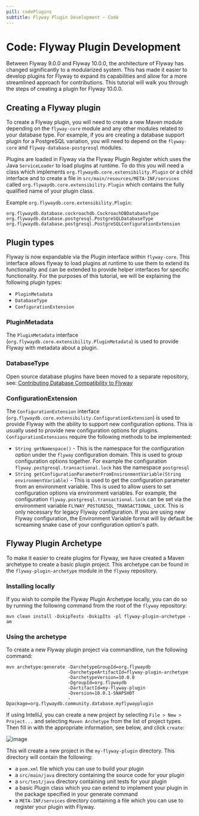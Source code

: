 ```yaml
---
pill: codePlugins
subtitle: Flyway Plugin Development - Code
---
```

# Code: Flyway Plugin Development
Between Flyway 9.0.0 and Flyway 10.0.0, the architecture of Flyway has changed significantly to a modularized system. 
This has made it easier to develop plugins for Flyway to expand its capabilities and allow for a more streamlined approach for contributions. 
This tutorial will walk you through the steps of creating a plugin for Flyway 10.0.0.

## Creating a Flyway plugin
To create a Flyway plugin, you will need to create a new Maven module depending on the `flyway-core` module and any other modules related to your database type.
For example, if you are creating a database support plugin for a PostgreSQL variation, you will need to depend on the `flyway-core` and `flyway-database-postgresql` modules.

Plugins are loaded in Flyway via the Flyway Plugin Register which uses the Java `ServiceLoader` to load plugins at runtime. 
To do this you will need a class which implements `org.flywaydb.core.extensibility.Plugin` or a child interface and to create a file in `src/main/resources/META-INF/services` called `org.flywaydb.core.extensibility.Plugin` which contains the fully qualified name of your plugin class.

Example `org.flywaydb.core.extensibility.Plugin`:
```
org.flywaydb.database.cockroachdb.CockroachDBDatabaseType
org.flywaydb.database.postgresql.PostgreSQLDatabaseType
org.flywaydb.database.postgresql.PostgreSQLConfigurationExtension
```


## Plugin types
Flyway is now expandable via the Plugin interface within `flyway-core`. This interface allows flyway to load plugins at runtime to use them to extend its functionality and can be extended to provide helper interfaces for specific functionality.
For the purposes of this tutorial, we will be explaining the following plugin types:
* `PluginMetadata`
* `DatabaseType`
* `ConfigurationExtension`

### PluginMetadata
The `PluginMetadata` interface (`org.flywaydb.core.extensibility.PluginMetadata`) is used to provide Flyway with metadata about a plugin.

### DatabaseType
Open source database plugins have been moved to a separate repository, see: [Contributing Database Compatibility to Flyway](<Contribute/Contributing Database Compatibility to Flyway>)

### ConfigurationExtension
The `ConfigurationExtension` interface (`org.flywaydb.core.extensibility.ConfigurationExtension`) is used to provide Flyway with the ability to support new configuration options. This is usually used to provide new configuration options for plugins.
`ConfigurationExtensions` require the following methods to be implemented:
* `String getNamespace()` - This is the namespace for the configuration option under the `flyway` configuration domain. This is used to group configuration options together. For example the configuration `flyway.postgresql.transactional.lock` has the namespace `postgresql`
* `String getConfigurationParameterFromEnvironmentVariable(String environmentVariable)` - This is used to get the configuration parameter from an environment variable. This is used to allow users to set configuration options via environment variables. For example, the configuration `flyway.postgresql.transactional.lock` can be set via the environment variable `FLYWAY_POSTGRESQL_TRANSACTIONAL_LOCK`. This is only necessary for legacy Flyway configuration. If you are using new Flyway configuration, the Environment Variable format will by default be screaming snake case of your configuration option's path. 

## Flyway Plugin Archetype
To make it easier to create plugins for Flyway, we have created a Maven archetype to create a basic plugin project.
This archetype can be found in the `flyway-plugin-archetype` module in the `flyway` repository.

### Installing locally
If you wish to compile the Flyway Plugin Archetype locally, you can do so by running the following command from the root of the `flyway` repository:

    mvn clean install -DskipTests -DskipIts -pl flyway-plugin-archetype -am

### Using the archetype
To create a new Flyway plugin project via commandline, run the following command:

    mvn archetype:generate -DarchetypeGroupId=org.flywaydb 
                           -DarchetypeArtifactId=flyway-plugin-archetype
                           -DarchetypeVersion=10.0.0
                           -DgroupId=org.flywaydb 
                           -DartifactId=my-flyway-plugin
                           -Dversion=10.0.1-SNAPSHOT
                           -Dpackage=org.flywaydb.community.database.myflywayplugin

If using IntelliJ, you can create a new project by selecting `File > New > Project...` and selecting `Maven Archetype` from the list of project types.
Then fill in with the appropriate information, see below, and click `create`:

![image](assets/intellijProjectArchetype.png)

This will create a new project in the `my-flyway-plugin` directory.
This directory will contain the following:
* a `pom.xml` file which you can use to build your plugin
* a `src/main/java` directory containing the source code for your plugin
* a `src/test/java` directory containing unit tests for your plugin
* a basic Plugin class which you can extend to implement your plugin in the package specified in your generate command
* a `META-INF/services` directory containing a file which you can use to register your plugin with Flyway.